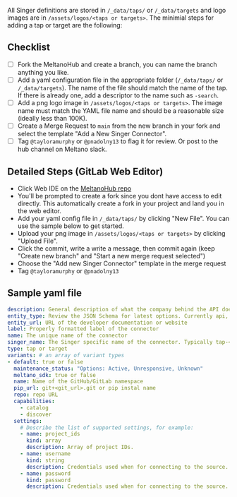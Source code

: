 <!---
Use this template when adding a new Singer tap or target to the hub. 
--->


All Singer definitions are stored in `/_data/taps/` or `/_data/targets` and logo images are in `/assets/logos/<taps or targets>`. The minimial steps for adding a tap or target are the following:


## Checklist

- [ ] Fork the MeltanoHub and create a branch, you can name the branch anything you like.
- [ ] Add a yaml configuration file in the appropriate folder (`/_data/taps/` or `/_data/targets`). The name of the file should match the name of the tap. If there is already one, add a descriptor to the name such as `-search`.
- [ ] Add a png logo image in `/assets/logos/<taps or targets>`. The image name must match the YAML file name and should be a reasonable size (ideally less than 100K).
- [ ] Create a Merge Request to `main` from the new branch in your fork and select the template "Add a New Singer Connector".
- [ ] Tag `@tayloramurphy` or `@pnadolny13` to flag it for review. Or post to the hub channel on Meltano slack.

## Detailed Steps (GitLab Web Editor)

- Click Web IDE on the [MeltanoHub repo](https://gitlab.com/meltano/hub)
- You'll be prompted to create a fork since you dont have access to edit directly. This automatically create a fork in your project and land you in the web editor.
- Add your yaml config file in `/_data/taps/` by clicking "New File". You can use the sample below to get started.
- Upload your png image in `/assets/logos/<taps or targets>` by clicking "Upload File".
- Click the commit, write a write a message, then commit again (keep "Create new branch" and "Start a new merge request selected")
- Choose the "Add new Singer Connector" template in the merge request
- Tag `@tayloramurphy` or `@pnadolny13`

## Sample yaml file

```yaml
description: General description of what the company behind the API does
entity_type: Review the JSON Schema for latest options. Currently api, file, database.
entity_url: URL of the developer documentation or website
label: Properly formatted label of the connector
name: The unique name of the connector
singer_name: The Singer specific name of the connector. Typically tap-<name> or target-<name>
type: tap or target
variants: # an array of variant types
- default: true or false
  maintenance_status: "Options: Active, Unresponsive, Unknown"
  meltano_sdk: true or false
  name: Name of the GitHub/GitLab namespace
  pip_url: git+<git_url>.git or pip instal name
  repo: repo URL
  capabilities:
    - catalog
    - discover
  settings:
    # Describe the list of supported settings, for example:
    - name: project_ids
      kind: array
      description: Array of project IDs.
    - name: username
      kind: string
      description: Credentials used when for connecting to the source.
    - name: password
      kind: password
      description: Credentials used when for connecting to the source.
```

